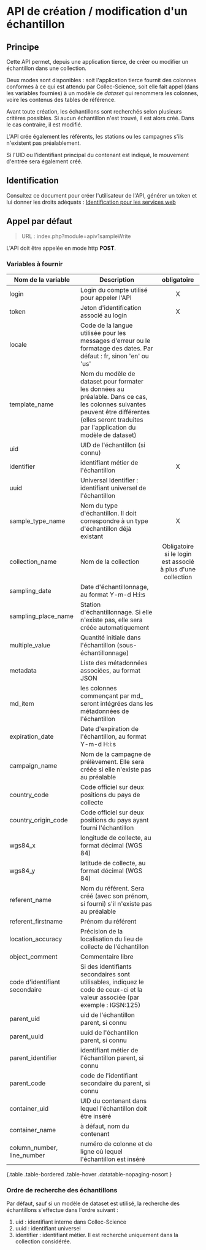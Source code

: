 # API de création / modification d'un échantillon

## Principe

Cette API permet, depuis une application tierce, de créer ou modifier un échantillon dans une collection.

Deux modes sont disponibles : soit l'application tierce fournit des colonnes conformes à ce qui est attendu par Collec-Science, soit elle fait appel (dans les variables fournies) à un modèle de *dataset* qui renommera les colonnes, voire les contenus des tables de référence.

Avant toute création, les échantillons sont recherchés selon plusieurs critères possibles. Si aucun échantillon n'est trouvé, il est alors créé. Dans le cas contraire, il est modifié.

L'API crée également les référents, les stations ou les campagnes s'ils n'existent pas préalablement.

Si l'UID ou l'identifiant principal du contenant est indiqué, le mouvement d'entrée sera également créé.

## Identification

Consultez ce document pour créer l'utilisateur de l'API, générer un token et lui donner les droits adéquats : [Identification pour les services web](index.php?module=swidentification_fr)

## Appel par défaut

> URL : index.php?module=apiv1sampleWrite

L'API doit être appelée en mode http **POST**.

### Variables à fournir


| Nom de la variable            | Description                                                                                                                                                                                         |                          obligatoire                          |
| ------------------------------- | ----------------------------------------------------------------------------------------------------------------------------------------------------------------------------------------------------- | :-------------------------------------------------------------: |
| login                         | Login du compte utilisé pour appeler l'API                                                                                                                                                         |                               X                               |
| token                         | Jeton d'identification associé au login                                                                                                                                                            |                               X                               |
| locale                        | Code de la langue utilisée pour les messages d'erreur ou le formatage des dates. Par défaut : fr, sinon 'en' ou 'us'                                                                              |                                                               |
| template_name                 | Nom du modèle de dataset pour formater les données au préalable. Dans ce cas, les colonnes suivantes peuvent être différentes (elles seront traduites par l'application du modèle de dataset) |                                                               |
| uid                           | UID de l'échantillon (si connu)                                                                                                                                                                    |                                                               |
| identifier                    | identifiant métier de l'échantillon                                                                                                                                                               |                               X                               |
| uuid                          | Universal Identifier : identifiant universel de l'échantillon                                                                                                                                      |                                                               |
| sample_type_name              | Nom du type d'échantillon. Il doit correspondre à un type d'échantillon déjà existant                                                                                                          |                               X                               |
| collection_name               | Nom de la collection                                                                                                                                                                                | Obligatoire si le login est associé à plus d'une collection |
| sampling_date                 | Date d'échantillonnage, au format Y-m-d H:i:s                                                                                                                                                      |                                                               |
| sampling_place_name           | Station d'échantillonnage. Si elle n'existe pas, elle sera créée automatiquement                                                                                                                 |                                                               |
| multiple_value                | Quantité initiale dans l'échantillon (sous-échantillonnage)                                                                                                                                      |                                                               |
| metadata                      | Liste des métadonnées associées, au format JSON                                                                                                                                                  |                                                               |
| md_item                       | les colonnes commençant par md_ seront intégrées dans les métadonnées de l'échantillon                                                                                                        |                                                               |
| expiration_date               | Date d'expiration de l'échantillon, au format Y-m-d H:i:s                                                                                                                                          |                                                               |
| campaign_name                 | Nom de la campagne de prélèvement. Elle sera créée si elle n'existe pas au préalable                                                                                                           |                                                               |
| country_code                  | Code officiel sur deux positions du pays de collecte                                                                                                                                                |                                                               |
| country_origin_code           | Code officiel sur deux positions du pays ayant fourni l'échantillon                                                                                                                                |                                                               |
| wgs84_x                       | longitude de collecte, au format décimal (WGS 84)                                                                                                                                                  |                                                               |
| wgs84_y                       | latitude de collecte, au format décimal (WGS 84)                                                                                                                                                   |                                                               |
| referent_name                 | Nom du référent. Sera créé (avec son prénom, si fourni) s'il n'existe pas au préalable                                                                                                        |                                                               |
| referent_firstname            | Prénom du référent                                                                                                                                                                               |                                                               |
| location_accuracy             | Précision de la localisation du lieu de collecte de l'échantillon                                                                                                                                 |                                                               |
| object_comment                | Commentaire libre                                                                                                                                                                                   |                                                               |
| code d'identifiant secondaire | Si des identifiants secondaires sont utilisables, indiquez le code de ceux-ci et la valeur associée (par exemple : IGSN:125)                                                                       |                                                               |
| parent_uid                    | uid de l'échantillon parent, si connu                                                                                                                                                              |                                                               |
| parent_uuid                   | uuid de l'échantillon parent, si connu                                                                                                                                                             |                                                               |
| parent_identifier             | identifiant métier de l'échantillon parent, si connu                                                                                                                                              |                                                               |
| parent_code                   | code de l'identifiant secondaire du parent, si connu                                                                                                                                                |                                                               |
| container_uid                 | UID du contenant dans lequel l'échantillon doit être inséré                                                                                                                                     |                                                               |
| container_name                | à défaut, nom du contenant                                                                                                                                                                        |                                                               |
| column_number, line_number    | numéro de colonne et de ligne où  lequel l'échantillon est inséré                                                                                                                              |                                                               |

{.table .table-bordered .table-hover .datatable-nopaging-nosort }

### Ordre de recherche des échantillons

Par défaut, sauf si un modèle de dataset est utilisé, la recherche des échantillons s'effectue dans l'ordre suivant :

1. uid : identifiant interne dans Collec-Science
2. uuid : identifiant universel
3. identifier : identifiant métier. Il est recherché uniquement dans la collection considérée.
